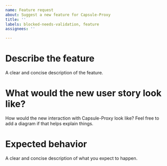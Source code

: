 ```yaml
---
name: Feature request
about: Suggest a new feature for Capsule-Proxy
title: ''
labels: blocked-needs-validation, feature
assignees: ''

---
```


<!--
Yay, it look you're enjoying Capsule and, first, thanks for that!

We're trying to build a community drive Open Source project, so don't
hesitate proposing your enhancement ideas: keep in mind, since we would like
to keep it as agnostic as possible, to motivate all your assumptions.
  
-->

# Describe the feature

A clear and concise description of the feature.

# What would the new user story look like?

How would the new interaction with Capsule-Proxy look like?
Feel free to add a diagram if that helps explain things.

# Expected behavior
A clear and concise description of what you expect to happen.